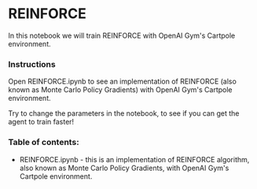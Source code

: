 # REINFORCE

In this notebook we will train REINFORCE with OpenAI Gym's Cartpole environment.

### Instructions
Open REINFORCE.ipynb to see an implementation of REINFORCE (also known as Monte Carlo Policy Gradients) with OpenAI Gym's Cartpole environment.

Try to change the parameters in the notebook, to see if you can get the agent to train faster!

### Table of contents:
- REINFORCE.ipynb - this is an implementation of REINFORCE algorithm, also known as Monte Carlo Policy Gradients, with OpenAI Gym's Cartpole environment.
